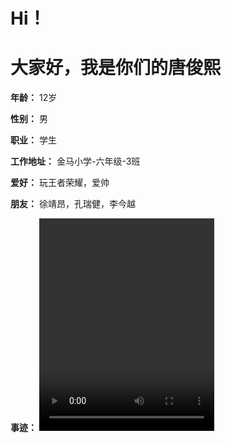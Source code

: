 <h1>Hi！</h1>
<h1>大家好，我是你们的唐俊熙</h1>

**年龄：**
12岁

**性别：**
男

**职业：**
学生

**工作地址：**
金马小学-六年级-3班

**爱好：**
玩王者荣耀，爱帅

**朋友：**
徐靖昂，孔瑞健，李今越

**事迹：**
<video width="280" height="340" controls="controls" autoplay="autoplay">
  <source src="视频/唐峻熙.mp4" type="video/mp4">
</video>
